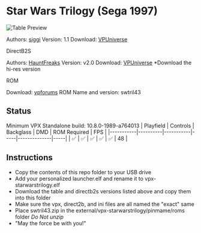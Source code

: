 # Star Wars Trilogy (Sega 1997)

![Table Preview](https://vpuniverse.com/screenshots/monthly_2022_09/SW.png.9734a65ae832b7903c3feb59b11234df.png)

Authors: [siggi](https://vpuniverse.com/profile/8779-siggi/)
Version: 1.1
Download: [VPUniverse](https://vpuniverse.com/files/file/11447-star-wars-trilogy-siggis-mod/)

DirectB2S

Authors: [HauntFreaks](https://vpuniverse.com/profile/5216-hauntfreaks/)
Version: v2.0
Download: [VPUniverse](https://vpuniverse.com/files/file/12429-star-wars-trilogy-sega-1997-b2s-with-full-dmd/)
*Download the hi-res version

ROM

Download: [vpforums](http://www.vpforums.org/index.php?app=downloads&showfile=1073)
ROM Name and version: swtril43

## Status 

Minimum VPX Standalone build: 10.8.0-1989-a764013
| Playfield | Controls | Backglass | DMD | ROM Required | FPS | 
|-----------|----------|-----------|-----|--------------|-----|
| :white_check_mark: | :white_check_mark: | :white_check_mark: | :white_check_mark: | :white_check_mark: | 48 |

## Instructions

- Copy the contents of this repo folder to your USB drive
- Add your personalized launcher.elf and rename it to vpx-starwarstrilogy.elf
- Download the table and directb2s versions listed above and copy them into this folder
- Make sure the vpx, direct2b, and ini files are all named the "exact" same
- Place swtril43.zip in the external/vpx-starwarstrilogy/pinmame/roms folder *Do Not unzip*
- "May the force be with you!"

